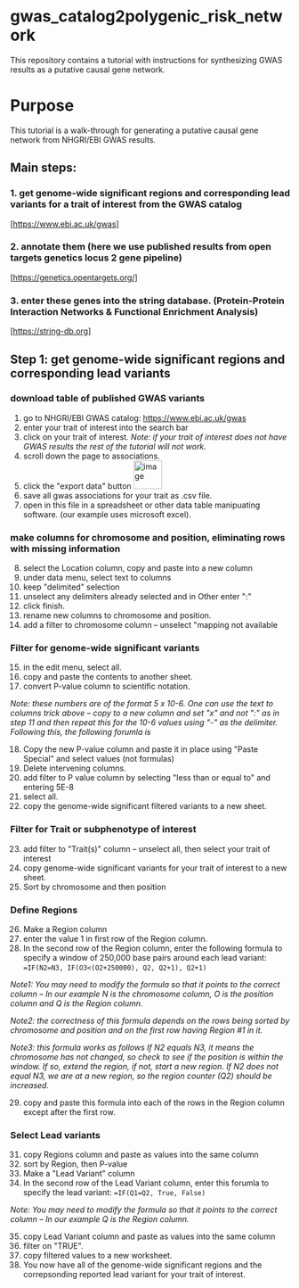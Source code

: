 # gwas_catalog2polygenic_risk_network
This repository contains a tutorial with instructions for synthesizing GWAS results as a putative causal gene network. 
# Purpose
This tutorial is a walk-through for generating a putative causal gene network from NHGRI/EBI GWAS results. 

## Main steps: 
### 1. get genome-wide significant regions and corresponding lead variants for a trait of interest from the GWAS catalog 
[https://www.ebi.ac.uk/gwas]
### 2. annotate them (here we use published results from open targets genetics locus 2 gene pipeline)
[https://genetics.opentargets.org/]
### 3. enter these genes into the string database. (Protein-Protein Interaction Networks & Functional Enrichment Analysis)
[https://string-db.org]

## Step 1: get genome-wide significant regions and corresponding lead variants
### download table of published GWAS variants
1. go to NHGRI/EBI GWAS catalog: https://www.ebi.ac.uk/gwas
2. enter your trait of interest into the search bar
3. click on your trait of interest. 
_Note: if your trait of interest does not have GWAS results the rest of the tutorial will not work._
4. scroll down the page to associations.
5. click the "export data" button <img width="51" alt="image" src="https://user-images.githubusercontent.com/104035002/177649019-076356c5-dbbd-4741-a3d3-030530337632.png">
6. save all gwas associations for your trait as .csv file. 
7. open in this file in a spreadsheet or other data table manipuating software. (our example uses microsoft excel).
### make columns for chromosome and position, eliminating rows with missing information
8. select the Location column, copy and paste into a new column
9. under data menu, select text to columns
10. keep "delimited" selection
11. unselect any delimiters already selected and in Other enter ":"
12. click finish.
13. rename new columns to chromosome and position. 
14. add a filter to chromosome column
  – unselect "mapping not available
### Filter for genome-wide significant variants
15. in the edit menu, select all. 
16. copy and paste the contents to another sheet. 
17. convert P-value column to scientific notation.

_Note: these numbers are of the format 5 x 10-6. One can use the text to columns trick above – copy to a new column and set "x" and not ":" as in step 11 and then repeat this for the 10-6 values using "-" as the delimiter. Following this, the following forumla is_

18. Copy the new P-value column and paste it in place using "Paste Special" and select values (not formulas)
19. Delete intervening columns. 
20. add filter to P value column by selecting "less than or equal to" and entering 5E-8
21. select all. 
22. copy the genome-wide significant filtered variants to a new sheet. 
### Filter for Trait or subphenotype of interest
23. add filter to "Trait(s)" column 
– unselect all, then select your trait of interest
24. copy genome-wide significant variants for your trait of interest to a new sheet.
25. Sort by chromosome and then position
### Define Regions
26. Make a Region column
27. enter the value 1 in first row of the Region column.
28. In the second row of the Region column, enter the following formula to specify a window of 250,000 base pairs around each lead variant: 
`=IF(N2=N3, IF(O3<(O2+250000), Q2, Q2+1), Q2+1)`

_Note1: You may need to modify the formula so that it points to the correct column – In our example N is the chromosome column, O is the position column and Q is the Region column._

_Note2: the correctness of this formula depends on the rows being sorted by chromosome and position and on the first row having Region #1 in it._

_Note3: this formula works as follows If N2 equals N3, it means the chromosome has not changed, so check to see if the position is within the window. If so, extend the region, if not, start a new region. If N2 does not equal N3, we are at a new region, so the region counter (Q2) should be increased._ 

29. copy and paste this formula into each of the rows in the Region column except after the first row. 
### Select Lead variants
31. copy Regions column and paste as values into the same column
32. sort by Region, then P-value
33. Make a "Lead Variant" column
34. In the second row of the Lead Variant column, enter this forumla to specify the lead variant: 
`=IF(Q1=Q2, True, False)`

_Note: You may need to modify the formula so that it points to the correct column – In our example Q is the Region column._

35. copy Lead Variant column and paste as values into the same column
36. filter on "TRUE". 
37. copy filtered values to a new worksheet.
38. You now have all of the genome-wide significant regions and the correpsonding reported lead variant for your trait of interest.





